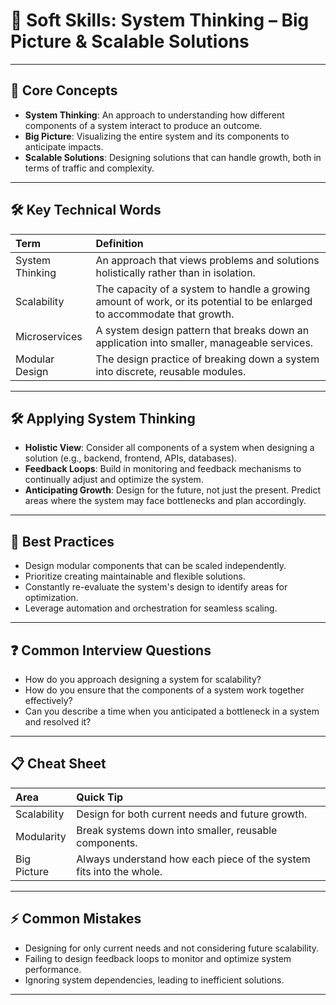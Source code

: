 # 🧠 Soft Skills: System Thinking – Big Picture & Scalable Solutions

---

## 🔹 Core Concepts
- **System Thinking**: An approach to understanding how different components of a system interact to produce an outcome.
- **Big Picture**: Visualizing the entire system and its components to anticipate impacts.
- **Scalable Solutions**: Designing solutions that can handle growth, both in terms of traffic and complexity.

---

## 🛠️ Key Technical Words
| Term | Definition |
|:---|:---|
| System Thinking | An approach that views problems and solutions holistically rather than in isolation. |
| Scalability | The capacity of a system to handle a growing amount of work, or its potential to be enlarged to accommodate that growth. |
| Microservices | A system design pattern that breaks down an application into smaller, manageable services. |
| Modular Design | The design practice of breaking down a system into discrete, reusable modules. |

---

## 🛠️ Applying System Thinking
- **Holistic View**: Consider all components of a system when designing a solution (e.g., backend, frontend, APIs, databases).
- **Feedback Loops**: Build in monitoring and feedback mechanisms to continually adjust and optimize the system.
- **Anticipating Growth**: Design for the future, not just the present. Predict areas where the system may face bottlenecks and plan accordingly.

---

## 🎯 Best Practices
- Design modular components that can be scaled independently.
- Prioritize creating maintainable and flexible solutions.
- Constantly re-evaluate the system's design to identify areas for optimization.
- Leverage automation and orchestration for seamless scaling.

---

## ❓ Common Interview Questions
- How do you approach designing a system for scalability?
- How do you ensure that the components of a system work together effectively?
- Can you describe a time when you anticipated a bottleneck in a system and resolved it?

---

## 📋 Cheat Sheet
| Area | Quick Tip |
|:---|:---|
| Scalability | Design for both current needs and future growth. |
| Modularity | Break systems down into smaller, reusable components. |
| Big Picture | Always understand how each piece of the system fits into the whole. |

---

## ⚡ Common Mistakes
- Designing for only current needs and not considering future scalability.
- Failing to design feedback loops to monitor and optimize system performance.
- Ignoring system dependencies, leading to inefficient solutions.

---
